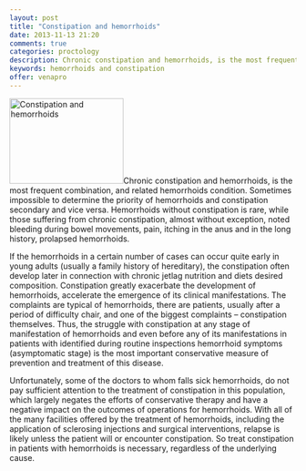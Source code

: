 ```yaml
---
layout: post
title: "Constipation and hemorrhoids"
date: 2013-11-13 21:20
comments: true
categories: proctology
description: Chronic constipation and hemorrhoids, is the most frequent combination
keywords: hemorrhoids and constipation
offer: venapro
---
```

<p><img class="left" src="http://medusanews.com/images/hemorrhoids-and-constipation/12.jpg" width="200" height="150" title="Hemorrhoids and constipation" alt="Constipation and hemorrhoids">Chronic constipation and hemorrhoids, is the most frequent combination, and related hemorrhoids condition. Sometimes impossible to determine the priority of hemorrhoids and constipation secondary and vice versa. Hemorrhoids without constipation is rare, while those suffering from chronic constipation, almost without exception, noted bleeding during bowel movements, pain, itching in the anus and in the long history, prolapsed hemorrhoids.</p>

<!-- more -->


<p>If the hemorrhoids in a certain number of cases can occur quite early in young adults (usually a family history of hereditary), the constipation often develop later in connection with chronic jetlag nutrition and diets desired composition.
Constipation greatly exacerbate the development of hemorrhoids, accelerate the emergence of its clinical manifestations. The complaints are typical of hemorrhoids, there are patients, usually after a period of difficulty chair, and one of the biggest complaints &ndash; constipation themselves. Thus, the struggle with constipation at any stage of manifestation of hemorrhoids and even before any of its manifestations in patients with identified during routine inspections hemorrhoid symptoms (asymptomatic stage) is the most important conservative measure of prevention and treatment of this disease.</p>

<p>Unfortunately, some of the doctors to whom falls sick hemorrhoids, do not pay sufficient attention to the treatment of constipation in this population, which largely negates the efforts of conservative therapy and have a negative impact on the outcomes of operations for hemorrhoids. With all of the many facilities offered by the <span class="demo-button-click" id="demoT7">treatment of hemorrhoids</span>, including the application of sclerosing injections and surgical interventions, relapse is likely unless the patient will or encounter constipation. So treat constipation in patients with hemorrhoids is necessary, regardless of the underlying cause.</p>
